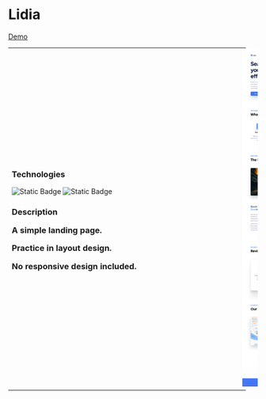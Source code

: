 # Lidia
[Demo](https://pvlchupryna.github.io/Lidia/)

<table>
    <tr>
        <td>
            <h3>Technologies</h3>
            <p>
              <img alt="Static Badge" src="https://img.shields.io/badge/HTML-%23E34F26?style=for-the-        badge&logo=html5&logoColor=white&logoSize=auto">
              <img alt="Static Badge" src="https://img.shields.io/badge/CSS3-%231572B6?style=for-the-badge&logo=css3&logoColor=white&logoSize=auto">
            </p>
            <h3>Description</р>
            <div>
                <p>A simple landing page.</p>
                <p>Practice in layout design.</p>
                <p>No responsive design included.</p>
            </div>
        </td>
        <td style="margin-left: 200px;">
            <img style="margin-left: 100%;" width="200" src="./docs/IMG/Lidia-demo.jpeg" alt="demo">
        </td>
    </tr>
</table>

